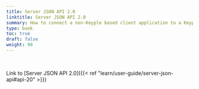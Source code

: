 ```yaml
---
title: Server JSON API 2.0
linktitle: Server JSON API 2.0
summary: How to connect a non-Keyple based client application to a Keyple based server using simple JSON block exchanges.
type: book
toc: true
draft: false
weight: 98
---
```


<br>

Link to [Server JSON API 2.0]({{< ref "learn/user-guide/server-json-api#api-20" >}})